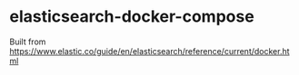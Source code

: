 # elasticsearch-docker-compose

Built from https://www.elastic.co/guide/en/elasticsearch/reference/current/docker.html
